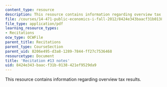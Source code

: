 ```yaml
---
content_type: resource
description: This resource contains information regarding overview tax results.
file: /courses/14-471-public-economics-i-fall-2012/8424e343baacf31b0138421ef9529da9_MIT14_471F12_recnotes13.pdf
file_type: application/pdf
learning_resource_types:
- Recitations
ocw_type: OCWFile
parent_title: Recitations
parent_type: CourseSection
parent_uid: 8206e495-d3a8-1289-7844-ff27c7536468
resourcetype: Document
title: 'Recitation #13 notes'
uid: 8424e343-baac-f31b-0138-421ef9529da9
---
```

This resource contains information regarding overview tax results.

